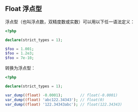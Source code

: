 ## Float 浮点型

浮点型（也叫浮点数，双精度数或实数）可以用以下任一语法定义：

```php
<?php

declare(strict_types = 1);

$foo = 1.001;
$foo = 1.2e3;
$foo = 7e-10;

```

转换为浮点型：

```php
<?php

declare(strict_types = 1);

var_dump((float) -0.0001);        // float(-0.0001)
var_dump((float) 'abc122.34343'); // float(0)
var_dump((float) '122.34343abc'); // float(122.34343)

```

